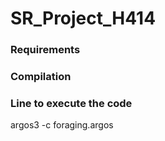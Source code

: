 # SR_Project_H414
### Requirements
### Compilation
### Line to execute the code
argos3 -c foraging.argos
